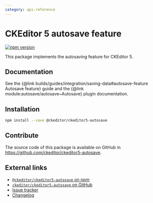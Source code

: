 ```yaml
---
category: api-reference
---
```


# CKEditor 5 autosave feature

[![npm version](https://badge.fury.io/js/%40ckeditor%2Fckeditor5-autosave.svg)](https://www.npmjs.com/package/@ckeditor/ckeditor5-autosave)

This package implements the autosaving feature for CKEditor 5.

## Documentation

See the {@link builds/guides/integration/saving-data#autosave-feature Autosave feature} guide and the {@link module:autosave/autosave~Autosave} plugin documentation.

## Installation

```bash
npm install --save @ckeditor/ckeditor5-autosave
```

## Contribute

The source code of this package is available on GitHub in https://github.com/ckeditor/ckeditor5-autosave.

## External links

* [`@ckeditor/ckeditor5-autosave` on npm](https://www.npmjs.com/package/@ckeditor/ckeditor5-autosave)
* [`ckeditor/ckeditor5-autosave` on GitHub](https://github.com/ckeditor/ckeditor5-autosave)
* [Issue tracker](https://github.com/ckeditor/ckeditor5-autosave/issues)
* [Changelog](https://github.com/ckeditor/ckeditor5-autosave/blob/master/CHANGELOG.md)
